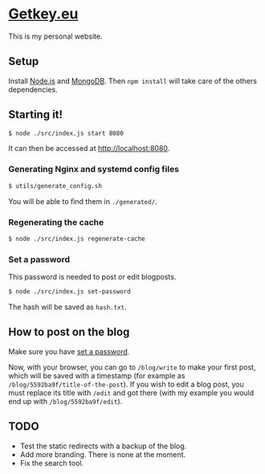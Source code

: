 # [Getkey.eu](https://getkey.eu)

This is my personal website.

## Setup

Install [Node.js](https://nodejs.org/) and [MongoDB](https://www.mongodb.org/). Then `npm install` will take care of the others dependencies.

## Starting it! 

``` sh
$ node ./src/index.js start 8080
```

It can then be accessed at [http://localhost:8080](http://localhost:8080).

### Generating Nginx and systemd config files

```sh
$ utils/generate_config.sh
```

You will be able to find them in `./generated/`.

### Regenerating the cache

```sh
$ node ./src/index.js regenerate-cache
```

### Set a password

This password is needed to post or edit blogposts.

```sh
$ node ./src/index.js set-password
```

The hash will be saved as `hash.txt`.

## How to post on the blog

Make sure you have [set a password](#set-a-password).

Now, with your browser, you can go to `/blog/write` to make your first post, which will be saved with a timestamp (for example as `/blog/5592ba9f/title-of-the-post`).
If you wish to edit a blog post, you must replace its title with `/edit` and got there (with my example you would end up with `/blog/5592ba9f/edit`).

## TODO

* Test the static redirects with a backup of the blog.
* Add more branding. There is none at the moment.
* Fix the search tool.
